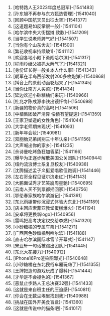 
1. [哈特路人王2023年度总冠军]-[1541483]
1. [孙东旭不再参与东方甄选管理]-[1541040]
1. [回顾中国航天员出征太空]-[1541377]
1. [这道题易如反掌很一般]-[1541104]
1. [哈尔滨中央大街摆摊 致歉]-[1541209]
1. [当学生说老师脾气好]-[1541507]
1. [当你有个山东舍友]-[1541500]
1. [繁花收视率持续破1]-[1541112]
1. [欢迎各地小殿下勇闯哈尔滨]-[1541317]
1. [程雨杉继父被抓太解气了]-[1541321]
1. [身份证长得一般关本人什么事]-[1541343]
1. [朝军在半岛西部发射200多枚炮弹]-[1540868]
1. [抖音上的原创动画卷起来了]-[1541345]
1. [当你让南方人买菜]-[1541434]
1. [延边欢迎小砂糖橘们来玩]-[1540966]
1. [杜兆才陈戌源李铁出镜忏悔]-[1540698]
1. [新疆的物价真的高吗]-[1541506]
1. [中植集团破产清算 偿债有望提速]-[1541359]
1. [王家卫塑造的女性角色]-[1541044]
1. [大学老师期末现状]-[1541093]
1. [新年年会妆]-[1540981]
1. [双胞胎兄弟阔别三十年认亲]-[1541156]
1. [大声喊出你的家乡]-[1541235]
1. [佘诗曼吃烤鱼狂加香菜]-[1541166]
1. [曝华为正逐步解散美国公关团队]-[1540944]
1. [纽约流浪博士系复旦校友]-[1540938]
1. [沈腾描述孟子义挺爱唱歌但跑调]-[1541446]
1. [左右哥全程见证尔滨走红]-[1541143]
1. [大鹏面试秀才艺笑崩周星驰]-[1540695]
1. [云南人买不到票都摇回家]-[1540756]
1. [鄂伦春家族哈尔滨游记]-[1541361]
1. [东北雨姐带你沉浸式体验大东北]-[1541189]
1. [店主回应索菲亚教堂蛋糕爆火]-[1541194]
1. [安卓将更换新logo]-[1540956]
1. [雷鸣把高考决定权交给李燃]-[1541320]
1. [小砂糖橘的专属车票]-[1541271]
1. [广西百色砂糖橘到哈尔滨]-[1541188]
1. [直击哈尔滨国际冰雪节开幕式]-[1541147]
1. [宋亚轩一句话被踢出团队]-[1541445]
1. [东北大花接力]-[1540912]
1. [iPhone16Pro渲染图曝光]-[1540648]
1. [小砂糖橘在东北民俗车厢玩嗨了]-[1541355]
1. [王牌把造句游戏玩成了爆料]-[1541444]
1. [才华是不会褪色的]-[1541367]
1. [恶鼠止步路人王总决赛32强]-[1541433]
1. [这就是来自班主任的压迫感]-[1540811]
1. [你会在无数尘埃里找到我]-[1540988]
1. [挑战在国外开美食盲盒]-[1541360]
1. [这就是传说中的猫条吧]-[1541017]